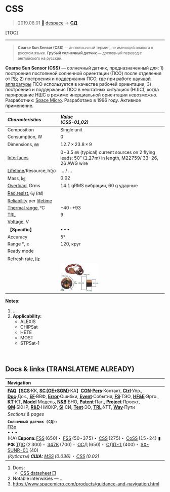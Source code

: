 # CSS
> 2019.08.01 [🚀](../index/index.md) [despace](index.md) → **[СД](sensor.md)**

[TOC]

---

> <small>**Coarse Sun Sensor (CSS)** — англоязычный термин, не имеющий аналога в русском языке. **Грубый солнечный датчик** — дословный перевод с английского на русский.</small>

**Coarse Sun Sensor (CSS)** — солнечный датчик, предназначенный для: 1) построения постоянной солнечной ориентации (ПСО) после отделения от [РБ](lv.md); 2) построения и поддержания ПСО, где при работе [научной аппаратуры](sc.md) ПСО используется в качестве рабочей ориентации; 3) построения и поддержания ПСО в нештатных ситуациях (НШС), когда парирование НШС в режиме инерциальной ориентации невозможно.  
Разработчик: [Space Micro](space_micro.md). Разработано в 1996 году. Активное применение.

|*Characteristics*|*[Value](si.md)<br> (CSS-01,02)*|
|:--|:--|
|Composition|Single unit|
|Consumption, W|0|
|Dimensions, ㎜|12.7 × 23.8 × 9|
|[Interfaces](interface.md)|0 ‑ 3.5 ㎃ (typical) current sources on 2 flying leads: 50” (1.27m) in length, M22759/ 33-26, 26 AWG wire|
|[Lifetime](lifetime.md)/Resource, h(y)|… / …|
|Mass, ㎏|0.02|
|[Overload](vibration.md), Grms|14.1 gRMS вибрации, 60 g ударные|
|[Rad.resist](ion_rad.md), ㏉ (㎭)| |
|[Reliability](qm.md) per [lifetime](lifetime.md)| |
|[Thermal range](tcs.md), ℃|−40 ‑ +93|
|[TRL](trl.md)|9|
|[Voltage](voltage.md), V| |
|**【Specific】**|• • •|
|Accuracy|5°|
|Range °, ≥|120, круг|
|Ready mode| |
|Refresh rate, ㎐| |
| |[![](f/sensor/c/css_sm_pic1_thumb.jpg)](f/sensor/c/css_sm_pic1.jpg)|

**Notes:**

   1. …
   1. **Applicability:**
      - ALEXIS
      - CHIPSat
      - HETE
      - MOST
      - STPSat-1



<p style="page-break-after:always"> </p>

## Docs & links (TRANSLATEME ALREADY)
|Navigation|
|:--|
|**[FAQ](faq.md)**【**[SCS](scs.md)**·КК, **[SC (OE+SGM)](sc.md)**·КА】**[CON](contact.md)·[Pers](person.md)**·Контакт, **[Ctrl](control.md)**·Упр., **[Doc](doc.md)**·Док., **[EF](ef.md)**·ВВФ, **[Error](error.md)**·Ошибки, **[Event](event.md)**·События, **[FS](fs.md)**·ТЭО, **[HF&E](hfe.md)**·Эрго., **[KT](kt.md)**·КТ, **[Model](model.md)**·Модель, **[N&B](nnb.md)**·БНО, **[Patent](патент.md)**·Пат., **[Project](project.md)**·Проект, **[QM](qm.md)**·БКНР, **[R&D](rnd.md)**·НИОКР, **[SI](si.md)**·СИ, **[Test](test.md)**·ЭО, **[TRL](trl.md)**·УГТ, **[Way](way.md)**·Пути|
|*Sections & pages*|
|**`Солнечный датчик (СД):`**<br> [ПЗр](fov.md) <br>• • •<br> (КА) **Европа:** [FSS](fss_jo.md) (650)・ [FSS](fss.md) (50 ‑ 375)・ [CSS](css.md) (275)・ [CoSS](coss.md) (15 ‑ 24)  ▮  **РФ:** [ТДС](tds.md) (2 300)・ [347К](347k.md) (700)・ [ОСД](osd.md) (650)・ [СДП-1](sdp_1.md) (400)・ [SX-SUNR-01](sx_sunr_01.md) (40)<br> *(Кубсаты) **США:** [MSS](mss_sm.md) (0.036)・ [CSS](css_sm.md) (0.02)*|

   1. Docs:
      - [CSS datasheet ❐](f/sensor/c/css_sm_datasheet.pdf)
   1. Notable interwikies — …
   1. <https://www.spacemicro.com/products/guidance-and-navigation.html>
